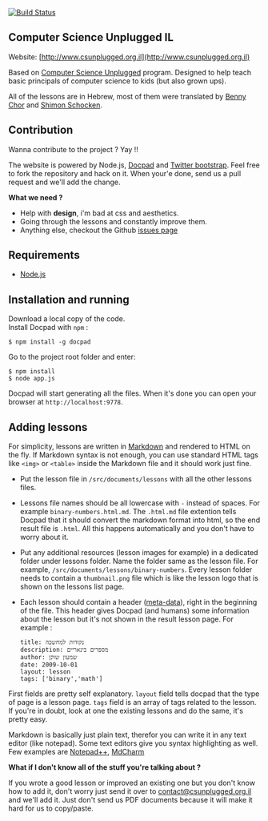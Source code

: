 [![Build Status](https://drone.io/github.com/mderazon/csu-il/status.png)](https://drone.io/github.com/mderazon/csu-il/latest)

## Computer Science Unplugged IL ##

Website: [http://www.csunplugged.org.il](http://www.csunplugged.org.il)

Based on [Computer Science Unplugged](http://www.csunplugged.org/) program. Designed to help teach basic principals of computer science to kids (but also grown ups).

All of the lessons are in Hebrew, most of them were translated by [Benny Chor](http://www.tau.ac.il/~bchor/) and [Shimon Schocken](http://shimonschocken.com/).



## Contribution ##


Wanna contribute to the project ? Yay !!

The website is powered by Node.js, [Docpad](http://docpad.org/) and [Twitter bootstrap](http://twitter.github.com/bootstrap/). Feel free to fork the repository and hack on it. When your'e done, send us a pull request and we'll add the change.

**What we need ?**

- Help with **design**, i'm bad at css and aesthetics.
- Going through the lessons and constantly improve them.
- Anything else, checkout the Github [issues page](https://github.com/mderazon/csu-il/issues)

## Requirements ##
- [Node.js](http://nodejs.org/)

## Installation and running ##
Download a local copy of the code.  
Install Docpad with `npm` :
    
    $ npm install -g docpad
Go to the project root folder and enter:

    $ npm install
    $ node app.js
Docpad will start generating all the files. When it's done you can open your browser at `http://localhost:9778`.

## Adding lessons ##
For simplicity, lessons are written in [Markdown](http://daringfireball.net/projects/markdown/syntax) and rendered to HTML on the fly. If Markdown syntax is not enough, you can use standard HTML tags like `<img>` or `<table>` inside the Markdown file and it should work just fine.  
- Put the lesson file in `/src/documents/lessons` with all the other lessons files.
- Lessons file names should be all lowercase with `-` instead of spaces. For example `binary-numbers.html.md`. The `.html.md` file extention tells Docpad that it should convert the markdown format into html, so the end result file is `.html`. All this happens automatically and you don't have to worry about it.
- Put any additional resources (lesson images for example) in a dedicated folder under lessons folder. Name the folder same as the lesson file. For example, `/src/documents/lessons/binary-numbers`. Every lesson folder needs to contain a `thumbnail.png` file which is like the lesson logo that is shown on the lessons list page.
- Each lesson should contain a header ([meta-data](http://docpad.org/docs/meta-data)), right in the beginning of the file. This header gives Docpad (and humans) some information about the lesson but it's not shown in the result lesson page. For example :

    ```
    title: נקודות למחשבה
    description: מספרים בינאריים
    author: שמעון שוקן
    date: 2009-10-01
    layout: lesson
    tags: ['binary','math']
    ```
First fields are pretty self explanatory. `layout` field tells docpad that the type of page is a lesson page. `tags` field is an array of tags related to the lesson.  
If you're in doubt, look at one the existing lessons and do the same, it's pretty easy.

Markdown is basically just plain text, therefor you can write it in any text editor (like notepad). Some text editors give you syntax highlighting as well. Few examples are [Notepad++](http://notepad-plus-plus.org/), [MdCharm](http://www.mdcharm.com/)

**What if I don't know all of the stuff you're talking about ?**

If you wrote a good lesson or improved an existing one but you don't know how to add it, don't worry just send it over to [contact@csunplugged.org.il](mailto:contact@csunplugged.org.il) and we'll add it. Just don't send us PDF documents because it will make it hard for us to copy/paste.
